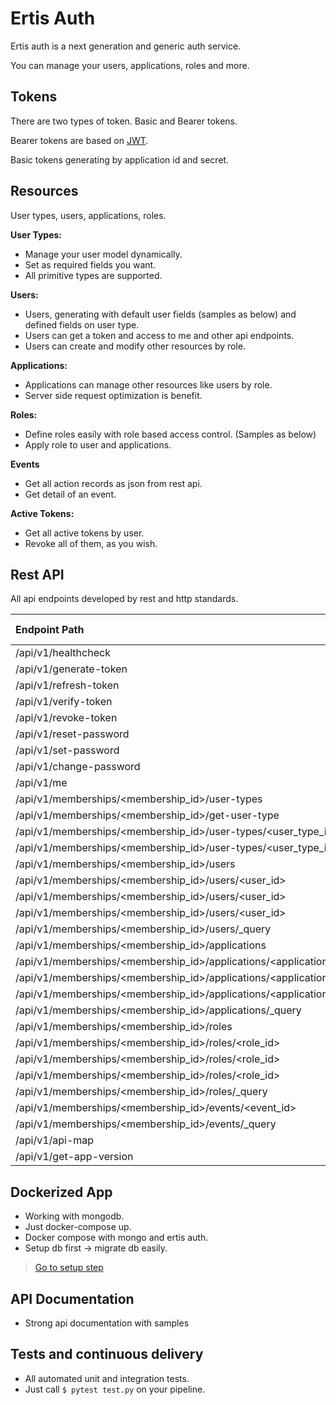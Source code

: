# Ertis Auth
Ertis auth is a next generation and generic auth service.

You can manage your users, applications, roles and more.

## Tokens
There are two types of token. Basic and Bearer tokens. 

Bearer tokens are based on [JWT](http://jwt.io).

Basic tokens generating by application id and secret.

## Resources
User types, users, applications, roles. 

**User Types:**
- Manage your user model dynamically.
- Set as required fields you want.
- All primitive types are supported.  

**Users:**
- Users, generating with default user fields (samples as below) and defined fields on user type.
- Users can get a token and access to me and other api endpoints.
- Users can create and modify other resources by role.
 
**Applications:**
- Applications can manage other resources like users by role. 
- Server side request optimization is benefit.

**Roles:**
- Define roles easily with role based access control. (Samples as below)
- Apply role to user and applications.

**Events**
- Get all action records as json from rest api.
- Get detail of an event. 

**Active Tokens:**
- Get all active tokens by user.
- Revoke all of them, as you wish.

## Rest API

All api endpoints developed by rest and http standards.


 | Endpoint Path                                                      |       Allowed Methods         |
 |:-------------------------------------------------------------------|--------------------------------|
 | /api/v1/healthcheck                                                |              GET              |
 | /api/v1/generate-token                                             |              POST             |
 | /api/v1/refresh-token                                              |              POST             |
 | /api/v1/verify-token                                               |              POST             |
 | /api/v1/revoke-token                                               |              POST             |
 | /api/v1/reset-password                                             |              POST             |
 | /api/v1/set-password                                               |              POST             |
 | /api/v1/change-password                                            |              POST             |
 | /api/v1/me                                                         |              GET              |
 | /api/v1/memberships/<membership_id>/user-types                     |              POST             |
 | /api/v1/memberships/<membership_id>/get-user-type                  |              GET              |
 | /api/v1/memberships/<membership_id>/user-types/<user_type_id>      |              GET              |
 | /api/v1/memberships/<membership_id>/user-types/<user_type_id>      |              PUT,GET          |
 | /api/v1/memberships/<membership_id>/users                          |              POST             |
 | /api/v1/memberships/<membership_id>/users/<user_id>                |              GET              |
 | /api/v1/memberships/<membership_id>/users/<user_id>                |              PUT,GET          |
 | /api/v1/memberships/<membership_id>/users/<user_id>                |              PUT,GET,DELETE   |
 | /api/v1/memberships/<membership_id>/users/_query                   |              POST             |
 | /api/v1/memberships/<membership_id>/applications                   |              POST             |
 | /api/v1/memberships/<membership_id>/applications/<application_id>  |              GET              |
 | /api/v1/memberships/<membership_id>/applications/<application_id>  |              PUT,GET          |
 | /api/v1/memberships/<membership_id>/applications/<application_id>  |              PUT,GET,DELETE   |
 | /api/v1/memberships/<membership_id>/applications/_query            |              POST             |
 | /api/v1/memberships/<membership_id>/roles                          |              POST             |
 | /api/v1/memberships/<membership_id>/roles/<role_id>                |              GET              |
 | /api/v1/memberships/<membership_id>/roles/<role_id>                |              PUT,GET          |
 | /api/v1/memberships/<membership_id>/roles/<role_id>                |              PUT,GET,DELETE   |
 | /api/v1/memberships/<membership_id>/roles/_query                   |              POST             |
 | /api/v1/memberships/<membership_id>/events/<event_id>              |              GET              |
 | /api/v1/memberships/<membership_id>/events/_query                  |              POST             |
 | /api/v1/api-map                                                    |              GET              |
 | /api/v1/get-app-version                                            |              GET              |
 
## Dockerized App
- Working with mongodb.
- Just docker-compose up.
- Docker compose with mongo and ertis auth.
- Setup db first -> migrate db easily. 
>[Go to setup step](setup)
 
## API Documentation
- Strong api documentation with samples

## Tests and continuous delivery 
- All automated unit and integration tests.
- Just call `$ pytest test.py` on your pipeline.


